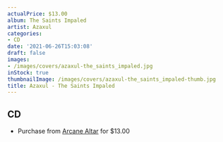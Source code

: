 ```yaml
---
actualPrice: $13.00
album: The Saints Impaled
artist: Azaxul
categories:
- CD
date: '2021-06-26T15:03:08'
draft: false
images:
- /images/covers/azaxul-the_saints_impaled.jpg
inStock: true
thumbnailImage: /images/covers/azaxul-the_saints_impaled-thumb.jpg
title: Azaxul - The Saints Impaled
---
```


## CD
* Purchase from [Arcane Altar](https://arcanealtar.bigcartel.com/product/azaxul-the-saints-impaled-cd) for $13.00
